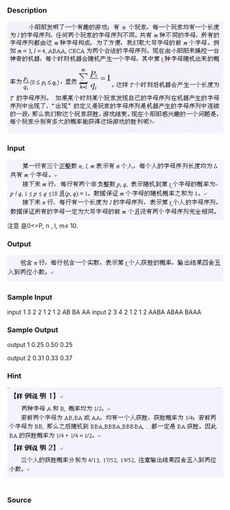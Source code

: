
### Description
![](/JudgeOnline/images/1444_1.jpg)
### Input
![](/JudgeOnline/images/1444_2.jpg)
注意 是0<=P, n , l, m≤ 10.
### Output
![](/JudgeOnline/images/1444_3.jpg)
### Sample Input
input 1
3 2 2
1 2
1 2
AB
BA
AA
input 2
3 4 2
1 2
1 2
AABA
ABAA
BAAA
### Sample Output
output 1
0.25
0.50
0.25

output 2
0.31
0.33
0.37

### Hint
![](/JudgeOnline/images/1444_6.jpg) 
### Source
